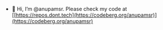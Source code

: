 - 👋 Hi, I’m @anupamsr. Please check my code at [[https://repos.dont.tech](https://codeberg.org/anupamsr)](https://codeberg.org/anupamsr)
